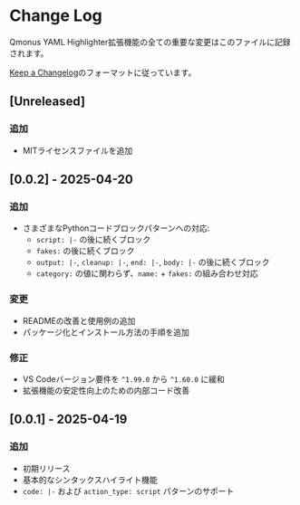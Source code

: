 # Change Log

Qmonus YAML Highlighter拡張機能の全ての重要な変更はこのファイルに記録されます。

[Keep a Changelog](http://keepachangelog.com/)のフォーマットに従っています。

## [Unreleased]

### 追加
- MITライセンスファイルを追加

## [0.0.2] - 2025-04-20

### 追加
- さまざまなPythonコードブロックパターンへの対応:
  - `script: |-` の後に続くブロック
  - `fakes:` の後に続くブロック
  - `output: |-`, `cleanup: |-`, `end: |-`, `body: |-` の後に続くブロック
  - `category:` の値に関わらず、`name:` + `fakes:` の組み合わせ対応

### 変更
- READMEの改善と使用例の追加
- パッケージ化とインストール方法の手順を追加

### 修正
- VS Codeバージョン要件を `^1.99.0` から `^1.60.0` に緩和
- 拡張機能の安定性向上のための内部コード改善

## [0.0.1] - 2025-04-19

### 追加
- 初期リリース
- 基本的なシンタックスハイライト機能
- `code: |-` および `action_type: script` パターンのサポート
